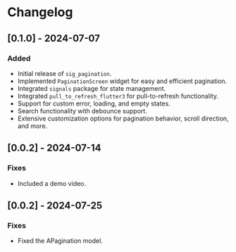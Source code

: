 # Changelog

## [0.1.0] - 2024-07-07

### Added

- Initial release of `sig_pagination`.
- Implemented `PaginationScreen` widget for easy and efficient pagination.
- Integrated `signals` package for state management.
- Integrated `pull_to_refresh_flutter3` for pull-to-refresh functionality.
- Support for custom error, loading, and empty states.
- Search functionality with debounce support.
- Extensive customization options for pagination behavior, scroll direction, and more.

## [0.0.2] - 2024-07-14

### Fixes

- Included a demo video.

## [0.0.2] - 2024-07-25

### Fixes

- Fixed the APagination model.
